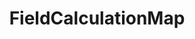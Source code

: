 ---
optionsClassName: FieldCalculationMapOptions
optionsClassFullName: MigrationTools.Tools.FieldCalculationMapOptions
configurationSamples:
- name: defaults
  order: 2
  description: 
  code: >-
    {
      "MigrationTools": {
        "Version": "16.0",
        "CommonTools": {
          "FieldMappingTool": {
            "FieldMaps": [
              {
                "FieldMapType": "FieldCalculationMap",
                "ApplyTo": [
                  "*"
                ]
              }
            ]
          }
        }
      }
    }
  sampleFor: MigrationTools.Tools.FieldCalculationMapOptions
- name: sample
  order: 1
  description: 
  code: >-
    {
      "MigrationTools": {
        "Version": "16.0",
        "CommonTools": {
          "FieldMappingTool": {
            "FieldMaps": [
              {
                "ApplyTo": [
                  "Bug",
                  "Task"
                ],
                "expression": "[effort] * [rate]",
                "FieldMapType": "FieldCalculationMap",
                "parameters": {
                  "effort": "Custom.EstimatedHours",
                  "rate": "Custom.HourlyRate"
                },
                "targetField": "Custom.EstimatedCost"
              }
            ]
          }
        }
      }
    }
  sampleFor: MigrationTools.Tools.FieldCalculationMapOptions
- name: classic
  order: 3
  description: 
  code: >-
    {
      "$type": "FieldCalculationMapOptions",
      "expression": "[effort] * [rate]",
      "parameters": {
        "effort": "Custom.EstimatedHours",
        "rate": "Custom.HourlyRate"
      },
      "targetField": "Custom.EstimatedCost",
      "ApplyTo": [
        "*",
        "Bug",
        "Task"
      ]
    }
  sampleFor: MigrationTools.Tools.FieldCalculationMapOptions
description: Performs mathematical calculations on numeric fields using NCalc expressions during migration.
className: FieldCalculationMap
typeName: FieldMaps
architecture: 
options:
- parameterName: ApplyTo
  type: List
  description: A list of Work Item Types that this Field Map will apply to. If the list is empty it will apply to all Work Item Types. You can use "*" to apply to all Work Item Types.
  defaultValue: missing XML code comments
- parameterName: expression
  type: String
  description: Gets or sets the NCalc expression to evaluate. Variables in the expression should be enclosed in square brackets (e.g., "[x]*2").
  defaultValue: null
- parameterName: parameters
  type: Dictionary
  description: Gets or sets a dictionary mapping variable names used in the expression to source field reference names.
  defaultValue: '{}'
- parameterName: targetField
  type: String
  description: Gets or sets the target field reference name where the calculated result will be stored.
  defaultValue: null
status: missing XML code comments
processingTarget: missing XML code comments
classFile: src/MigrationTools.Clients.TfsObjectModel/Tools/FieldMappingTool/FieldMaps/FieldCalculationMap.cs
optionsClassFile: src/MigrationTools/Tools/FieldMappingTool/FieldMaps/FieldCalculationMapOptions.cs
notes:
  exists: false
  path: docs/Reference/FieldMaps/FieldCalculationMap-notes.md
  markdown: ''

redirectFrom:
- /Reference/FieldMaps/FieldCalculationMapOptions/
layout: reference
toc: true
permalink: /Reference/FieldMaps/FieldCalculationMap/
title: FieldCalculationMap
categories:
- FieldMaps
- 
topics:
- topic: notes
  path: docs/Reference/FieldMaps/FieldCalculationMap-notes.md
  exists: false
  markdown: ''
- topic: introduction
  path: docs/Reference/FieldMaps/FieldCalculationMap-introduction.md
  exists: false
  markdown: ''

---